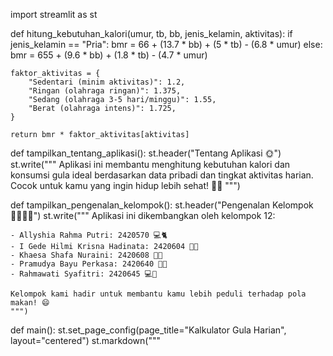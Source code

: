 import streamlit as st

def hitung_kebutuhan_kalori(umur, tb, bb, jenis_kelamin, aktivitas):
    if jenis_kelamin == "Pria":
        bmr = 66 + (13.7 * bb) + (5 * tb) - (6.8 * umur)
    else:
        bmr = 655 + (9.6 * bb) + (1.8 * tb) - (4.7 * umur)

    faktor_aktivitas = {
        "Sedentari (minim aktivitas)": 1.2,
        "Ringan (olahraga ringan)": 1.375,
        "Sedang (olahraga 3-5 hari/minggu)": 1.55,
        "Berat (olahraga intens)": 1.725,
    }

    return bmr * faktor_aktivitas[aktivitas]

def tampilkan_tentang_aplikasi():
    st.header("Tentang Aplikasi 🌞")
    st.write("""
    Aplikasi ini membantu menghitung kebutuhan kalori dan konsumsi gula ideal berdasarkan
    data pribadi dan tingkat aktivitas harian. Cocok untuk kamu yang ingin hidup lebih sehat! 🍏💪
    """)

def tampilkan_pengenalan_kelompok():
    st.header("Pengenalan Kelompok 👩‍💻👨‍💻")
    st.write("""
    Aplikasi ini dikembangkan oleh kelompok 12:

    - Allyshia Rahma Putri: 2420570 💻🐈
    - I Gede Hilmi Krisna Hadinata: 2420604 🎨🐔
    - Khaesa Shafa Nuraini: 2420608 📝🐼
    - Pramudya Bayu Perkasa: 2420640 🩵🐆
    - Rahmawati Syafitri: 2420645 💻🦓

    Kelompok kami hadir untuk membantu kamu lebih peduli terhadap pola makan! 😄
    """)

def main():
    st.set_page_config(page_title="Kalkulator Gula Harian", layout="centered")
    st.markdown("""
        <style>
        .stApp {
            background-image: url("https://images.unsplash.com/photo-1634612831148-03a8550e1d52?w=1200&auto=format&fit=crop&q=60&ixlib=rb-4.1.0");
            background-size: cover;
            background-position: center;
            background-repeat: no-repeat;
        }

        .stApp::before {
            content: "";
            position: absolute;
            top: 0;
            left: 0;
            width: 100%;
            height: 100%;
            background-color: rgba(0, 0, 0, 0.6);  /* Lapisan gelap */
            z-index: -1;
        }

        h1, h2, h3, h4, h5, h6, p, label, .css-1cpxqw2, .css-qrbaxs {
            color: black !important;
        }

        .kalkulator-container {
            background-color: rgba(0, 0, 0, 0.75);
            color: black;
            padding: 20px;
            border-radius: 10px;
            margin-bottom: 20px;
        }

        .kalkulator-container label, .kalkulator-container span, .kalkulator-container p {
            color: black !important;
        }
        </style>
    """, unsafe_allow_html=True)

   
          
    
    st.title("Kalkulator Kebutuhan Gula Harian 🍭")

    menu = st.sidebar.radio("Pilih Menu 🤔", ["Kalkulator Kebutuhan Kalori 🧮", "Tentang Aplikasi 🌞", "Pengenalan Kelompok 👩‍💻👨‍💻"])

    if menu == "Kalkulator Kebutuhan Kalori 🧮":
        st.markdown('<div class="kalkulator-container">', unsafe_allow_html=True)

        umur = st.number_input("Umur (tahun) 🎂", min_value=1, max_value=100, value=25)
        tb = st.number_input("Tinggi Badan (cm) 📏", min_value=50, max_value=250, value=170)
        bb = st.number_input("Berat Badan (kg) ⚖", min_value=10, max_value=200, value=65)
        jenis_kelamin = st.selectbox("Jenis Kelamin 👦👧", ["Pria", "Wanita"])
        aktivitas = st.selectbox("Tingkat Aktivitas 🏃", [
            "Sedentari (minim aktivitas)",
            "Ringan (olahraga ringan)",
            "Sedang (olahraga 3-5 hari/minggu)",
            "Berat (olahraga intens)"
        ])

        if st.button("Hitung Kebutuhan Gula 🍬"):
            kebutuhan_kalori = hitung_kebutuhan_kalori(umur, tb, bb, jenis_kelamin, aktivitas)
            gula_maks_10 = kebutuhan_kalori * 0.10 / 4
            gula_ideal_5 = kebutuhan_kalori * 0.05 / 4

            st.success(f"Estimasi kebutuhan kalori: {kebutuhan_kalori:.0f} kkal/hari 💪")
            st.info(f"Konsumsi gula maksimal (10% energi): {gula_maks_10:.1f} gram/hari 🍭")
            st.info(f"Saran konsumsi ideal (5% energi): {gula_ideal_5:.1f} gram/hari 🍬")

        st.markdown('</div>', unsafe_allow_html=True)

    elif menu == "Tentang Aplikasi 🌞":
        tampilkan_tentang_aplikasi()

    elif menu == "Pengenalan Kelompok 👩‍💻👨‍💻":
        tampilkan_pengenalan_kelompok()

if _name_ == "_main_":
    main()

        

    

    
